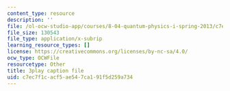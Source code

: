 ```yaml
---
content_type: resource
description: ''
file: /ol-ocw-studio-app/courses/8-04-quantum-physics-i-spring-2013/c7ec7f1cacf5ae547ca191f5d259a734_H5m39G-FAwE.srt
file_size: 130543
file_type: application/x-subrip
learning_resource_types: []
license: https://creativecommons.org/licenses/by-nc-sa/4.0/
ocw_type: OCWFile
resourcetype: Other
title: 3play caption file
uid: c7ec7f1c-acf5-ae54-7ca1-91f5d259a734
---
```

